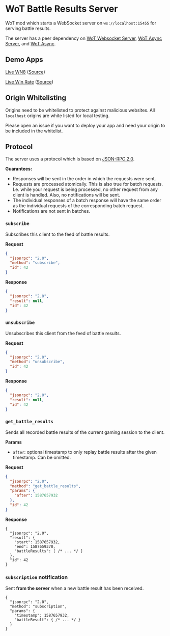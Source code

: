 # WoT Battle Results Server
WoT mod which starts a WebSocket server on `ws://localhost:15455` for serving battle results.

The server has a peer dependency on [WoT Websocket Server](https://github.com/lgfrbcsgo/wot-websocket-server),
[WoT Async Server](https://github.com/lgfrbcsgo/wot-async-server), and
[WoT Async](https://github.com/lgfrbcsgo/wot-async).


## Demo Apps
[Live WN8](https://lgfrbcsgo.github.io/wot-live-wn8/) ([Source](https://github.com/lgfrbcsgo/wot-live-wn8))

[Live Win Rate](https://lgfrbcsgo.github.io/wot-live-win-rate/) ([Source](https://github.com/lgfrbcsgo/wot-live-win-rate))

## Origin Whitelisting
Origins need to be whitelisted to protect against malicious websites.
All `localhost` origins are white listed for local testing.
 
Please open an issue if you want to deploy your app and need your origin to be included in the whitelist.


## Protocol
The server uses a protocol which is based on [JSON-RPC 2.0](https://www.jsonrpc.org/specification).

**Guarantees:**
- Responses will be sent in the order in which the requests were sent.
- Requests are processed atomically. This is also true for batch requests. 
  I.e. while your request is being processed, no other request from any client is handled.
  Also, no notifications will be sent.
- The individual responses of a batch response will have the same order as the individual requests of 
  the corresponding batch request.
- Notifications are not sent in batches.

### `subscribe`
Subscribes this client to the feed of battle results.

**Request**
```json
{
  "jsonrpc": "2.0",
  "method": "subscribe",
  "id": 42
}
```
**Response**
```json
{
  "jsonrpc": "2.0",
  "result": null,
  "id": 42
}
```

### `unsubscribe`
Unsubscribes this client from the feed of battle results.

**Request**
```json
{
  "jsonrpc": "2.0",
  "method": "unsubscribe",
  "id": 42
}
```
**Response**
```json
{
  "jsonrpc": "2.0",
  "result": null,
  "id": 42
}
```

### `get_battle_results`
Sends all recorded battle results of the current gaming session to the client.

**Params**
 - `after`: optional timestamp to only replay battle results after the given timestamp. Can be omitted.

**Request**
```json
{
  "jsonrpc": "2.0",
  "method": "get_battle_results",
  "params": {
    "after": 1587657932
  },
  "id": 42
}
```

**Response**
```json5
{
  "jsonrpc": "2.0",
  "result": {
    "start": 1587657932,
    "end": 1587659370,
    "battleResults": [ /* ... */ ]
  },
  "id": 42
}
```

### `subscription` notification
Sent **from the server** when a new battle result has been received. 
```json5
{
  "jsonrpc": "2.0",
  "method": "subscription",
  "params": {
    "timestamp": 1587657932,
    "battleResult": { /* ... */ }
  }
}
```    
